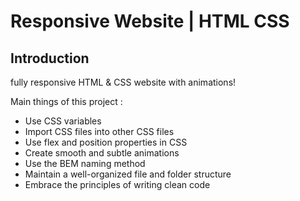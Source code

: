 # Responsive Website | HTML CSS 


## Introduction
 fully responsive HTML & CSS website with animations!
 
Main things of this project :
- Use CSS variables
- Import CSS files into other CSS files
- Use flex and position properties in CSS
- Create smooth and subtle animations
- Use the BEM naming method
- Maintain a well-organized file and folder structure
-  Embrace the principles of writing clean code
